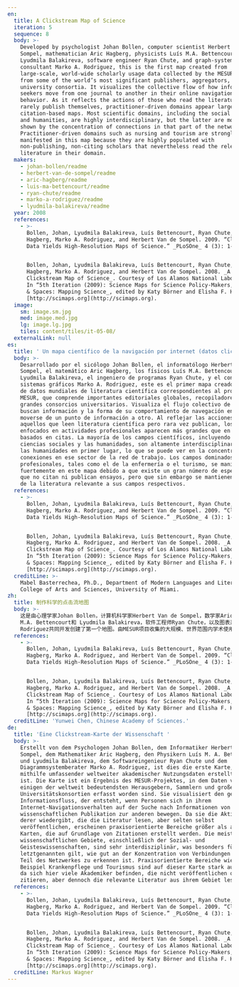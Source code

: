 ```yaml
---
en:
  title: A Clickstream Map of Science
  iteration: 5
  sequence: 8
  body: >-
    Developed by psychologist Johan Bollen, computer scientist Herbert Van de
    Sompel, mathematician Aric Hagberg, physicists Luís M.A. Bettencourt and
    Lyudmila Balakireva, software engineer Ryan Chute, and graph-systems
    consultant Marko A. Rodriguez, this is the first map created from
    large-scale, world-wide scholarly usage data collected by the MESUR project
    from some of the world’s most significant publishers, aggregators, and large
    university consortia. It visualizes the collective flow of how information
    seekers move from one journal to another in their online navigation
    behavior. As it reflects the actions of those who read the literature but
    rarely publish themselves, practitioner-driven domains appear larger than in
    citation-based maps. Most scientific domains, including the social sciences
    and humanities, are highly interdisciplinary, but the latter are more so as
    shown by the concentration of connections in that part of the network.
    Practitioner-driven domains such as nursing and tourism are strongly
    manifested in this map because they are highly populated with
    non-publishing, non-citing scholars that nevertheless read the relevant
    literature in their domain.
  makers:
    - johan-bollen/readme
    - herbert-van-de-sompel/readme
    - aric-hagberg/readme
    - luis-ma-bettencourt/readme
    - ryan-chute/readme
    - marko-a-rodriguez/readme
    - lyudmila-balakireva/readme
  year: 2008
  references:
    - >-
      Bollen, Johan, Lyudmila Balakireva, Luís Bettencourt, Ryan Chute, Aric
      Hagberg, Marko A. Rodriguez, and Herbert Van de Sompel. 2009. “Clickstream
      Data Yields High-Resolution Maps of Science.” _PLoSOne_ 4 (3): 1-11.


      Bollen, Johan, Lyudmila Balakireva, Luís Bettencourt, Ryan Chute, Aric
      Hagberg, Marko A. Rodriguez, and Herbert Van de Sompel. 2008. _A
      Clickstream Map of Science_. Courtesy of Los Alamos National Laboratory.
      In “5th Iteration (2009): Science Maps for Science Policy-Makers,” _Places
      & Spaces: Mapping Science_, edited by Katy Börner and Elisha F. Hardy.
      [http://scimaps.org](http://scimaps.org).
  image:
    sm: image.sm.jpg
    med: image.med.jpg
    lg: image.lg.jpg
    tiles: content/tiles/it-05-08/
  externalLink: null
es:
  title: ' Un mapa científico de la navigación por internet (datos clickstream)'
  body: >-
    Desarrollado por el sicólogo Johan Bollen, el informatólogo Herbert Van de
    Sompel, el matemático Aric Hagberg, los físicos Luís M.A. Bettencourt y
    Lyudmila Balakireva, el ingeniero de programas Ryan Chute, y el consultor de
    sistemas gráficos Marko A. Rodriguez, este es el primer mapa creado a partir
    de datos mundiales de literatura científica correspondientes al proyecto
    MESUR, que comprende importantes editoriales globales, recopiladores, y
    grandes consorcios universitarios. Visualiza el flujo colectivo de quienes
    buscan información y la forma de su comportamiento de navegación en línea al
    moverse de un punto de información a otro. Al reflejar las acciones de
    aquellos que leen literatura científica pero rara vez publican, los campos
    enfocados en actividades profesionales aparecen más grandes que en los mapas
    basados en citas. La mayoría de los campos científicos, incluyendo las
    ciencias sociales y las humanidades, son altamente interdisciplinarios, con
    las humanidades en primer lugar, lo que se puede ver en la concentración de
    conexiones en ese sector de la red de trabajo. Los campos dominados por
    profesionales, tales como el de la enfermería o el turismo, se manifiestan
    fuertemente en este mapa debido a que existe un gran número de especialistas
    que no citan ni publican ensayos, pero que sin embargo se mantienen al tanto
    de la literatura relevante a sus campos respectivos.
  references:
    - >-
      Bollen, Johan, Lyudmila Balakireva, Luís Bettencourt, Ryan Chute, Aric
      Hagberg, Marko A. Rodriguez, and Herbert Van de Sompel. 2009. “Clickstream
      Data Yields High-Resolution Maps of Science.” _PLoSOne_ 4 (3): 1-11.


      Bollen, Johan, Lyudmila Balakireva, Luís Bettencourt, Ryan Chute, Aric
      Hagberg, Marko A. Rodriguez, and Herbert Van de Sompel. 2008. _A
      Clickstream Map of Science_. Courtesy of Los Alamos National Laboratory.
      In “5th Iteration (2009): Science Maps for Science Policy-Makers,” _Places
      & Spaces: Mapping Science_, edited by Katy Börner and Elisha F. Hardy.
      [http://scimaps.org](http://scimaps.org).
  creditLine: >-
    Mabel Basterrechea, Ph.D., Department of Modern Languages and Literatures,
    College of Arts and Sciences, University of Miami.
zh:
  title: 制作科学的点击流地图
  body: >-
    这是由心理学家Johan Bollen，计算机科学家Herbert Van de Sompel，数学家Aric Hagberg，物理学家Luís
    M.A. Bettencourt和 Lyudmila Balakireva，软件工程师Ryan Chute，以及图表系统顾问Marko A.
    Rodriguez共同开发创建了第一个地图。由MESUR项目收集的大规模、世界范围内学术使用数据，其中有一些世界最重要的出版商、整合者，以及大型的世界联盟。该图显示了信息搜寻人员在在线导航行为中如何从一种期刊跳转到另一种的集合流情况。现实工作者们的导向领域反映了那些阅读文献但很少发表论文的人们的行为，其显示出大于基于引文地图的优势。大多数科学领域，包括了社会科学和人文科学，是高度跨学科的，但是后者在那个网络的部分则更倾向由关系集合所展示。实际工作者的导向领域，例如护理和旅游，在该地图里都有高度地显示了出来。这是由于该领域高度地聚集了非发表、非引用学者，然而他们也会在该领域中阅读相关文献。
  references:
    - >-
      Bollen, Johan, Lyudmila Balakireva, Luís Bettencourt, Ryan Chute, Aric
      Hagberg, Marko A. Rodriguez, and Herbert Van de Sompel. 2009. “Clickstream
      Data Yields High-Resolution Maps of Science.” _PLoSOne_ 4 (3): 1-11.


      Bollen, Johan, Lyudmila Balakireva, Luís Bettencourt, Ryan Chute, Aric
      Hagberg, Marko A. Rodriguez, and Herbert Van de Sompel. 2008. _A
      Clickstream Map of Science_. Courtesy of Los Alamos National Laboratory.
      In “5th Iteration (2009): Science Maps for Science Policy-Makers,” _Places
      & Spaces: Mapping Science_, edited by Katy Börner and Elisha F. Hardy.
      [http://scimaps.org](http://scimaps.org).
  creditLine: 'Yunwei Chen, Chinese Academy of Sciences.'
de:
  title: 'Eine Clickstream-Karte der Wissenschaft '
  body: >-
    Erstellt von dem Psychologen Johan Bollen, dem Informatiker Herbert Van de
    Sompel, dem Mathematiker Aric Hagberg, den Physikern Luís M. A. Bettencourt
    und Lyudmila Balakireva, dem Softwareingenieur Ryan Chute und dem
    Diagrammsystemberater Marko A. Rodriguez, ist dies die erste Karte, die
    mithilfe umfassender weltweiter akademischer Nutzungsdaten erstellt worden
    ist. Die Karte ist ein Ergebnis des MESUR-Projektes, in dem Daten von
    einigen der weltweit bedeutendsten Herausgebern, Sammlern und großen
    Universitätskonsortien erfasst worden sind. Sie visualisiert den gesamten
    Informationsfluss, der entsteht, wenn Personen sich in ihrem
    Internet-Navigationsverhalten auf der Suche nach Informationen von einer
    wissenschaftlichen Publikation zur anderen bewegen. Da sie die Aktionen
    derer wiedergibt, die die Literatur lesen, aber selten selbst
    veröffentlichen, erscheinen praxisorientierte Bereiche größer als auf
    Karten, die auf Grundlage von Zitationen erstellt werden. Die meisten
    wissenschaftlichen Gebiete, einschließlich der Sozial- und
    Geisteswissenschaften, sind sehr interdisziplinär, was besonders für die
    letztgenannten gilt, wie gut an der Konzentration von Verbindungen in diesem
    Teil des Netzwerkes zu erkennen ist. Praxisorientierte Bereiche wie zum
    Beispiel Krankenpflege und Tourismus sind auf dieser Karte stark ausgeprägt,
    da sich hier viele Akademiker befinden, die nicht veröffentlichen oder
    zitieren, aber dennoch die relevante Literatur aus ihrem Gebiet lesen.
  references:
    - >-
      Bollen, Johan, Lyudmila Balakireva, Luís Bettencourt, Ryan Chute, Aric
      Hagberg, Marko A. Rodriguez, and Herbert Van de Sompel. 2009. “Clickstream
      Data Yields High-Resolution Maps of Science.” _PLoSOne_ 4 (3): 1-11.


      Bollen, Johan, Lyudmila Balakireva, Luís Bettencourt, Ryan Chute, Aric
      Hagberg, Marko A. Rodriguez, and Herbert Van de Sompel. 2008. _A
      Clickstream Map of Science_. Courtesy of Los Alamos National Laboratory.
      In “5th Iteration (2009): Science Maps for Science Policy-Makers,” _Places
      & Spaces: Mapping Science_, edited by Katy Börner and Elisha F. Hardy.
      [http://scimaps.org](http://scimaps.org).
  creditLine: Markus Wagner
---
```


